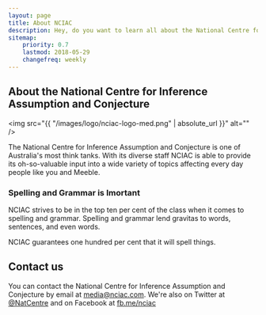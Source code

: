 ```yaml
---
layout: page
title: About NCIAC
description: Hey, do you want to learn all about the National Centre for Inference Assumption and Conjecture? Howdy doody this is certainly the right page for it.
sitemap:
    priority: 0.7
    lastmod: 2018-05-29
    changefreq: weekly
---
```

## About the National Centre for Inference Assumption and Conjecture

<span class="image right"><img src="{{ "/images/logo/nciac-logo-med.png" | absolute_url }}" alt="" /></span>

The National Centre for Inference Assumption and Conjecture is one of Australia's most think tanks. With its diverse staff NCIAC is able to provide its oh-so-valuable input into a wide variety of topics affecting every day people like you and Meeble.

### Spelling and Grammar is Imortant
<div class="box">
  <p>
  NCIAC strives to be in the top ten per cent of the class when it comes to spelling and grammar. Spelling and grammar lend gravitas to words, sentences, and even words.
  </p>
  <p>NCIAC guarantees one hundred per cent that it will spell things.</p>
</div>

## Contact us

You can contact the National Centre for Inference Assumption and Conjecture by email at <a href="mailto:media@nciac.com">media@nciac.com</a>. We're also on Twitter at <a href="https://www.twitter.com/NatCentre">@NatCentre</a> and on Facebook at <a href="https://fb.me/nciac">fb.me/nciac</a>